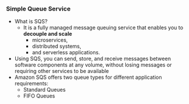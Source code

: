 ### Simple Queue Service

* What is SQS?
  - It is a fully managed message queuing service that enables you to **decouple and scale**
      - microservices, 
      - distributed systems, 
      - and serverless applications. 
* Using SQS, you can send, store, and receive messages between software components at any volume, 
  without losing messages or requiring other services to be available
* Amazon SQS offers two queue types for different application requirements:
  - Standard Queues
  - FIFO Queues
